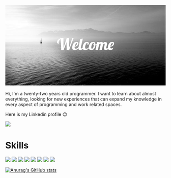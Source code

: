 
<p align="center"><img src="Welcome (1).png" /> <p/>

Hi, I'm a twenty-two years old programmer. I want to learn about almost everything, looking for new experiences that can expand my knowledge in every aspect of programming and work related spaces.

Here is my Linkedin profile :wink:

<a href="https://www.linkedin.com/in/alan-del-fresno-95a034187/"><img src="https://img.shields.io/badge/AlandelFresno-informational?style=flat&logo=LinkedIn&logoColor=white&color=0A66C2" /></a>

# Skills
![](https://img.shields.io/badge/Html-informational?style=flat&logo=HTML5&logoColor=white&color=E34F26)
![](https://img.shields.io/badge/Css3-informational?style=flat&logo=CSS3&logoColor=white&color=1572B6)
![](https://img.shields.io/badge/JavaScript-informational?style=flat&logo=JavaScript&logoColor=black&color=F7DF1E)
![](https://img.shields.io/badge/React-informational?style=flat&logo=React&logoColor=black&color=61DAFB)
![](https://img.shields.io/badge/Node.js-informational?style=flat&logo=Node.js&logoColor=white&color=339933)
![](https://img.shields.io/badge/MongoDB-informational?style=flat&logo=MongoDB&logoColor=white&color=47A248)
![](https://img.shields.io/badge/Github-informational?style=flat&logo=GitHub&logoColor=white&color=181717)
![](https://img.shields.io/badge/Angular-informational?style=flat&logo=angular&logoColor=red-red)


[![Anurag's GitHub stats](https://github-readme-stats.vercel.app/api/wakatime?username=@Deknop&theme=noctis_minimus&v=2)](https://github.com/anuraghazra/github-readme-stats)
<!--

**AlandelFresno/AlandelFresno** is a ✨ _special_ ✨ repository because its `README.md` (this file) appears on your GitHub profile.

Here are some ideas to get you started:

- 🔭 I’m currently working on ...
- 🌱 I’m currently learning ...
- 👯 I’m looking to collaborate on ...
- 🤔 I’m looking for help with ...
- 💬 Ask me about ...
- 📫 How to reach me: ...
- 😄 Pronouns: ...
- ⚡ Fun fact: ...
-->
